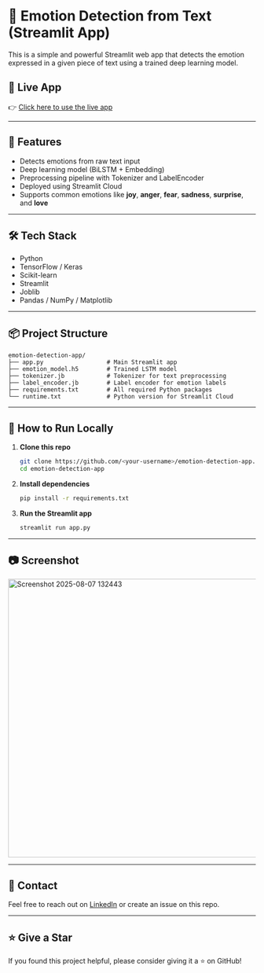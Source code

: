 # 🧠 Emotion Detection from Text (Streamlit App)

This is a simple and powerful Streamlit web app that detects the emotion expressed in a given piece of text using a trained deep learning model.

## 🔗 Live App

👉 [Click here to use the live app](https://daya-2619-emotion-detection-app-sokkqg.streamlit.app/)

---

## 📌 Features

- Detects emotions from raw text input
- Deep learning model (BiLSTM + Embedding)
- Preprocessing pipeline with Tokenizer and LabelEncoder
- Deployed using Streamlit Cloud
- Supports common emotions like **joy**, **anger**, **fear**, **sadness**, **surprise**, and **love**

---

## 🛠 Tech Stack

- Python
- TensorFlow / Keras
- Scikit-learn
- Streamlit
- Joblib
- Pandas / NumPy / Matplotlib

---

## 📦 Project Structure

```
emotion-detection-app/
├── app.py                  # Main Streamlit app
├── emotion_model.h5        # Trained LSTM model
├── tokenizer.jb            # Tokenizer for text preprocessing
├── label_encoder.jb        # Label encoder for emotion labels
├── requirements.txt        # All required Python packages
└── runtime.txt             # Python version for Streamlit Cloud
```

---

## 🚀 How to Run Locally

1. **Clone this repo**

   ```bash
   git clone https://github.com/<your-username>/emotion-detection-app.git
   cd emotion-detection-app
   ```

2. **Install dependencies**

   ```bash
   pip install -r requirements.txt
   ```

3. **Run the Streamlit app**

   ```bash
   streamlit run app.py
   ```

---

## 📷 Screenshot

<img width="1346" height="567" alt="Screenshot 2025-08-07 132443" src="https://github.com/user-attachments/assets/b3452cec-c3b6-4d88-92db-8788f756789a" />


---

## 📮 Contact

Feel free to reach out on [LinkedIn](https://www.linkedin.com/in/dayamay-das-036466351/) or create an issue on this repo.

---

## ⭐️ Give a Star

If you found this project helpful, please consider giving it a ⭐️ on GitHub!
